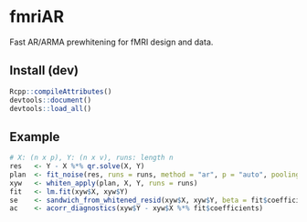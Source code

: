 # fmriAR

Fast AR/ARMA prewhitening for fMRI design and data.

## Install (dev)

```r
Rcpp::compileAttributes()
devtools::document()
devtools::load_all()
```

## Example

```r
# X: (n x p), Y: (n x v), runs: length n
res   <- Y - X %*% qr.solve(X, Y)
plan  <- fit_noise(res, runs = runs, method = "ar", p = "auto", pooling = "global")
xyw   <- whiten_apply(plan, X, Y, runs = runs)
fit   <- lm.fit(xyw$X, xyw$Y)
se    <- sandwich_from_whitened_resid(xyw$X, xyw$Y, beta = fit$coefficients)
ac    <- acorr_diagnostics(xyw$Y - xyw$X %*% fit$coefficients)
```
